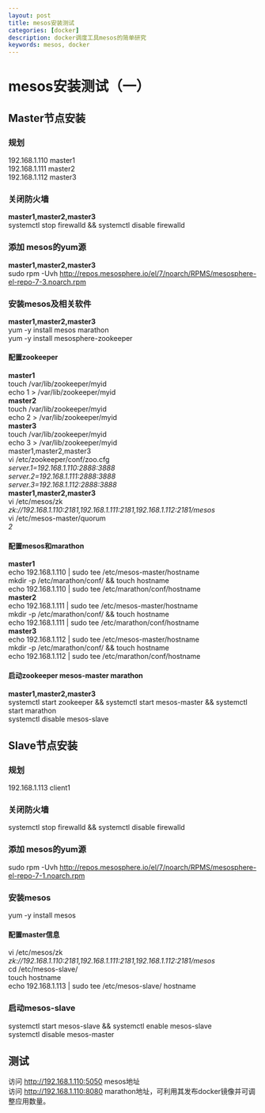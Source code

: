 ```yaml
---
layout: post  
title: mesos安装测试  
categories: [docker]  
description: docker调度工具mesos的简单研究  
keywords: mesos, docker
---
```

# mesos安装测试（一）
## Master节点安装
### 规划
192.168.1.110 master1  
192.168.1.111 master2  
192.168.1.112 master3  
### 关闭防火墙  
**master1,master2,master3**  
systemctl stop firewalld && systemctl disable firewalld  
### 添加 mesos的yum源  
**master1,master2,master3**  
sudo rpm -Uvh http://repos.mesosphere.io/el/7/noarch/RPMS/mesosphere-el-repo-7-3.noarch.rpm  
### 安装mesos及相关软件  
**master1,master2,master3**  
yum -y install mesos marathon  
yum -y install mesosphere-zookeeper  
#### 配置zookeeper  
**master1**  
touch /var/lib/zookeeper/myid  
echo 1 > /var/lib/zookeeper/myid  
**master2**  
touch /var/lib/zookeeper/myid  
echo 2 > /var/lib/zookeeper/myid  
**master3**  
touch /var/lib/zookeeper/myid  
echo 3 > /var/lib/zookeeper/myid  
master1,master2,master3  
vi /etc/zookeeper/conf/zoo.cfg   
*server.1=192.168.1.110:2888:3888*  
*server.2=192.168.1.111:2888:3888*  
*server.3=192.168.1.112:2888:3888*   
**master1,master2,master3**  
vi /etc/mesos/zk 
*zk://192.168.1.110:2181,192.168.1.111:2181,192.168.1.112:2181/mesos*  
vi /etc/mesos-master/quorum    
*2*  
#### 配置mesos和marathon  
**master1**  
echo 192.168.1.110 | sudo tee /etc/mesos-master/hostname  
mkdir -p /etc/marathon/conf/ && touch hostname  
echo 192.168.1.110 | sudo tee /etc/marathon/conf/hostname  
**master2**  
echo 192.168.1.111 | sudo tee /etc/mesos-master/hostname  
mkdir -p /etc/marathon/conf/ && touch hostname  
echo 192.168.1.111 | sudo tee /etc/marathon/conf/hostname  
**master3**  
echo 192.168.1.112 | sudo tee /etc/mesos-master/hostname  
mkdir -p /etc/marathon/conf/ && touch hostname  
echo 192.168.1.112 | sudo tee /etc/marathon/conf/hostname  
#### 启动zookeeper mesos-master marathon  
**master1,master2,master3**  
systemctl start  zookeeper && systemctl start mesos-master && systemctl start marathon  
systemctl disable mesos-slave  
## Slave节点安装  
### 规划  
192.168.1.113 client1  
### 关闭防火墙  
systemctl stop firewalld && systemctl disable   firewalld  
### 添加 mesos的yum源  
sudo rpm -Uvh http://repos.mesosphere.io/el/7/noarch/RPMS/mesosphere-el-repo-7-1.noarch.rpm  
### 安装mesos  
yum -y install mesos  
#### 配置master信息  
vi /etc/mesos/zk   
*zk://192.168.1.110:2181,192.168.1.111:2181,192.168.1.112:2181/mesos*  
cd /etc/mesos-slave/  
touch hostname  
echo 192.168.1.113 | sudo tee /etc/mesos-slave/  hostname  
### 启动mesos-slave  
systemctl start  mesos-slave  && systemctl enable mesos-slave  
systemctl disable mesos-master  
## 测试  
访问 http://192.168.1.110:5050 mesos地址   
访问 http://192.168.1.110:8080 marathon地址，可利用其发布docker镜像并可调整应用数量。   